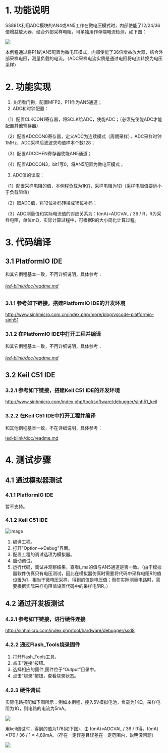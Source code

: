 # 1. 功能说明
SS881X利用ADC模块的AN4或AN5工作在微电压模式时，内部使能了12/24/36倍增益放大器，结合外部采样电阻，可单独用作单端电流检测，如下图：

![](.\adc-i-sample.gif)

 本例程通过将P11的AN5配置为微电压模式，内部使能了36倍增益放大器，结合外部采样电阻，测量负载的电流。（ADC采样电流实质是通过电阻将电流转换为电压采样）



# 2. 功能实现

1. 关闭看门狗，配置MFP2，P11作为AN5通道；
2. ADC和时钟配置：

（1）配置CLKCON1寄存器，将SCLK给ADC，使能ADC；（必须先使能ADC才能配置其他寄存器）

（2）配置ADCCON0寄存器，定义ADC为连续模式（周期采样），ADC采样时钟1MHz，ADC采样后滤波求均值样本个数128；

（3）配置ADCCHEN寄存器使能AN5通道；

（4）配置ADCCON3，bit1写0，将AN5配置为微电压模式；

3. ADC值的读取：

（1）配置采样电阻的值，本例程负载为1KΩ，采样电阻为1Ω（采样电阻值要远小于负载阻值）

（2）取ADC值，将12位补码转换成16位补码；

（3）ADC测量值和实际电流值的对应关系为：I(mA)=ADCVAL / 36 / R，R为采样电阻，单位mΩ，实际计算过程中，可根据R的大小简化计算过程。

# 3. 代码编译

## 3.1 PlatformIO IDE

和其它例程基本一致，不再详细说明，具体参考：

###### [led-blink/doc/readme.md](../../led-blink/doc/readme.md)

### 3.1.1 参考如下链接，搭建PlatformIO IDE的开发环境

http://www.sinhmicro.com.cn/index.php/more/blog/vscode-platformio-sinh51

### 3.1.2 在PlatformIO IDE中打开工程并编译

和其它例程基本一致，不再详细说明，具体参考：

###### [led-blink/doc/readme.md](../../led-blink/doc/readme.md)

## 3.2 Keil C51 IDE

### 3.2.1 参考如下链接，搭建Keil C51 IDE的开发环境

http://www.sinhmicro.com/index.php/tool/software/debugger/sinh51_keil

### 3.2.2 在Keil C51 IDE中打开工程并编译

和其他例程基本一致，不在详细说明，具体参考：

[led-blink/doc/readme.md](../../led-blink/doc/readme.md)

# 4. 测试步骤

## 4.1 通过模拟器测试
### 4.1.1 PlatformIO IDE

暂不支持。

### 4.1.2 Keil C51 IDE

![image](./adc-i-sample-simulator.gif)

1. 编译工程。
2. 打开"Option-->Debug"界面。
3. 配置工程的调试选项为模拟器。
4. 启动调试。
5. 运行代码，调试并观察结果，查看i_ma的值与AN5通道是否一致。（由于模拟器软件仿真只有电压测试，因此在模拟器仿真时需要将代码中采样电阻R的值设置为1，相当于微电压采样，得到的值是电压值；而在实际测量电路时，需要根据实际采样电阻值设置代码中的采样电阻R。）

## 4.2 通过开发板测试

### 4.2.1 参考如下链接，进行硬件连接

http://sinhmicro.com/index.php/tool/hardware/debugger/ssd8

### 4.2.2 通过Flash_Tools烧录固件

1. 打开Flash_Tools工具。
2. 点击“连接”按钮。
3. 选择相应的固件,固件位于“Output”目录中。
4. 点击“烧录”按钮，查看烧录状态。

### 4.2.3 硬件调试

实际电路搭配如下图所示：例如本例程，接入5V模拟电池，负载为1KΩ，采样电阻为1Ω，则电路的电流为5mA。

![](.\adc-i-sample-schematic.gif)

用keil调试时，得到的值为176(如下图)，由 I(mA)=ADCVAL / 36 / R得，I(mA) =176 / 36  / 1 = 4.89mA。（存在一定误差且误差在一定范围内，说明没问题）

![](.\adc-i-sample-debug.gif)
